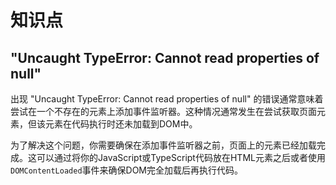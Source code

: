 # 知识点
<p id="fM7gruqskfidSF4P8v1jXV">

## "Uncaught TypeError: Cannot read properties of null"

</p>

<p id="mbnAKEDmzCtYZvCW6hYp2j">

出现 "Uncaught TypeError: Cannot read properties of null" 的错误通常意味着尝试在一个不存在的元素上添加事件监听器。这种情况通常发生在尝试获取页面元素，但该元素在代码执行时还未加载到DOM中。

</p>

<p id="vgmjCxrxjk2kaE6W5R22z1">

为了解决这个问题，你需要确保在添加事件监听器之前，页面上的元素已经加载完成。这可以通过将你的JavaScript或TypeScript代码放在HTML元素之后或者使用`DOMContentLoaded`事件来确保DOM完全加载后再执行代码。

</p>

<p id="mQ9FvFocPa4KGm9Wt1A2Ct">



</p>

<p id="jLrjN8c9sYh64b7wivV5P2">



</p>
